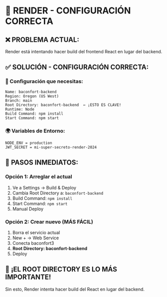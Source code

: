 # 🚀 RENDER - CONFIGURACIÓN CORRECTA

## ❌ PROBLEMA ACTUAL:
Render está intentando hacer build del frontend React en lugar del backend.

## ✅ SOLUCIÓN - CONFIGURACIÓN CORRECTA:

### 🔧 Configuración que necesitas:
```
Name: baconfort-backend
Region: Oregon (US West)
Branch: main
Root Directory: baconfort-backend  ← ¡ESTO ES CLAVE!
Runtime: Node
Build Command: npm install
Start Command: npm start
```

### 🌍 Variables de Entorno:
```
NODE_ENV = production
JWT_SECRET = mi-super-secreto-render-2024
```

## 🎯 PASOS INMEDIATOS:

### Opción 1: Arreglar el actual
1. Ve a Settings → Build & Deploy
2. Cambia Root Directory a: `baconfort-backend`
3. Build Command: `npm install`
4. Start Command: `npm start`
5. Manual Deploy

### Opción 2: Crear nuevo (MÁS FÁCIL)
1. Borra el servicio actual
2. New + → Web Service
3. Conecta baconfort3
4. **Root Directory: baconfort-backend**
5. Deploy

## 🚨 ¡EL ROOT DIRECTORY ES LO MÁS IMPORTANTE!
Sin esto, Render intenta hacer build del React en lugar del backend.
